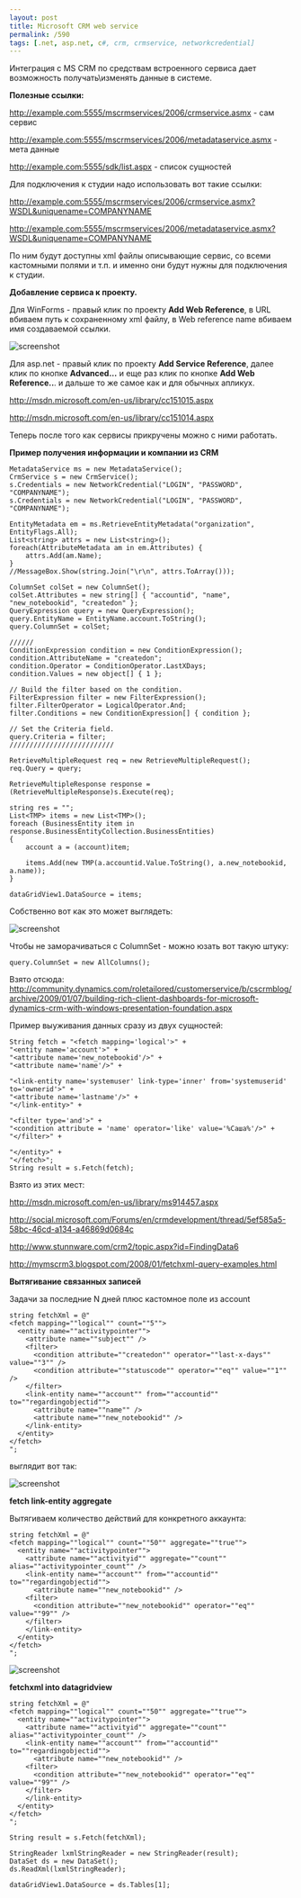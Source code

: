 ```yaml
---
layout: post
title: Microsoft CRM web service
permalink: /590
tags: [.net, asp.net, c#, crm, crmservice, networkcredential]
---
```


Интеграция с MS CRM по средствам встроенного сервиса дает возможность получать\изменять данные в системе.

**Полезные ссылки:**

http://example.com:5555/mscrmservices/2006/crmservice.asmx - сам сервис

http://example.com:5555/mscrmservices/2006/metadataservice.asmx - мета данные

http://example.com:5555/sdk/list.aspx - список сущностей

Для подключения к студии надо использовать вот такие ссылки:

http://example.com:5555/mscrmservices/2006/crmservice.asmx?WSDL&uniquename=COMPANYNAME

http://example.com:5555/mscrmservices/2006/metadataservice.asmx?WSDL&uniquename=COMPANYNAME

По ним будут доступны xml файлы описывающие сервис, со всеми кастомными полями и т.п. и именно они будут нужны для подключения к студии.

**Добавление сервиса к проекту.**

Для WinForms - правый клик по проекту **Add Web Reference**, в URL вбиваем путь к сохраненному xml файлу, в Web reference name вбиваем имя создаваемой ссылки.

![screenshot](/images/wp/111.png)

Для asp.net - правый клик по проекту **Add Service Reference**, далее клик по кнопке **Advanced...** и еще раз клик по кнопке **Add Web Reference..**. и дальше то же самое как и для обычных апликух.

http://msdn.microsoft.com/en-us/library/cc151015.aspx

http://msdn.microsoft.com/en-us/library/cc151014.aspx

Теперь после того как сервисы прикручены можно с ними работать.

**Пример получения информации и компании из CRM**

    MetadataService ms = new MetadataService();
    CrmService s = new CrmService();
    s.Credentials = new NetworkCredential("LOGIN", "PASSWORD", "COMPANYNAME");
    s.Credentials = new NetworkCredential("LOGIN", "PASSWORD", "COMPANYNAME");

    EntityMetadata em = ms.RetrieveEntityMetadata("organization", EntityFlags.All);
    List<string> attrs = new List<string>();
    foreach(AttributeMetadata am in em.Attributes) {
        attrs.Add(am.Name);
    }
    //MessageBox.Show(string.Join("\r\n", attrs.ToArray()));

    ColumnSet colSet = new ColumnSet();
    colSet.Attributes = new string[] { "accountid", "name", "new_notebookid", "createdon" };
    QueryExpression query = new QueryExpression();
    query.EntityName = EntityName.account.ToString();
    query.ColumnSet = colSet;

    //////
    ConditionExpression condition = new ConditionExpression();
    condition.AttributeName = "createdon";
    condition.Operator = ConditionOperator.LastXDays;
    condition.Values = new object[] { 1 };

    // Build the filter based on the condition.
    FilterExpression filter = new FilterExpression();
    filter.FilterOperator = LogicalOperator.And;
    filter.Conditions = new ConditionExpression[] { condition };

    // Set the Criteria field.
    query.Criteria = filter;
    //////////////////////////

    RetrieveMultipleRequest req = new RetrieveMultipleRequest();
    req.Query = query;

    RetrieveMultipleResponse response = (RetrieveMultipleResponse)s.Execute(req);

    string res = "";
    List<TMP> items = new List<TMP>();
    foreach (BusinessEntity item in response.BusinessEntityCollection.BusinessEntities)
    {
        account a = (account)item;

        items.Add(new TMP(a.accountid.Value.ToString(), a.new_notebookid, a.name));
    }

    dataGridView1.DataSource = items;

Собственно вот как это может выглядеть:

![screenshot](/images/wp/22.png)

Чтобы не заморачиваться с ColumnSet - можно юзать вот такую штуку:

    query.ColumnSet = new AllColumns();

Взято отсюда: http://community.dynamics.com/roletailored/customerservice/b/cscrmblog/archive/2009/01/07/building-rich-client-dashboards-for-microsoft-dynamics-crm-with-windows-presentation-foundation.aspx

Пример выуживания данных сразу из двух сущностей:

    String fetch = "<fetch mapping='logical'>" +
    "<entity name='account'>" +
    "<attribute name='new_notebookid'/>" +
    "<attribute name='name'/>" +

    "<link-entity name='systemuser' link-type='inner' from='systemuserid' to='ownerid'>" +
    "<attribute name='lastname'/>" +
    "</link-entity>" +

    "<filter type='and'>" +
    "<condition attribute = 'name' operator='like' value='%Саша%'/>" +
    "</filter>" +

    "</entity>" +
    "</fetch>";
    String result = s.Fetch(fetch);

Взято из этих мест:

http://msdn.microsoft.com/en-us/library/ms914457.aspx

http://social.microsoft.com/Forums/en/crmdevelopment/thread/5ef585a5-58bc-46cd-a134-a46869d0684c

http://www.stunnware.com/crm2/topic.aspx?id=FindingData6

http://mymscrm3.blogspot.com/2008/01/fetchxml-query-examples.html

**Вытягивание связанных записей**

Задачи за последние N дней плюс кастомное поле из account

    string fetchXml = @"
    <fetch mapping=""logical"" count=""5"">
      <entity name=""activitypointer"">
        <attribute name=""subject"" />
        <filter>
          <condition attribute=""createdon"" operator=""last-x-days"" value=""3"" />
          <condition attribute=""statuscode"" operator=""eq"" value=""1"" />
        </filter>
        <link-entity name=""account"" from=""accountid"" to=""regardingobjectid"">
          <attribute name=""name"" />
          <attribute name=""new_notebookid"" />
        </link-entity>
      </entity>
    </fetch>
    ";

выглядит вот так:

![screenshot](/images/wp/23.png)

**fetch link-entity aggregate**

Вытягиваем количество действий для конкретного аккаунта:

    string fetchXml = @"
    <fetch mapping=""logical"" count=""50"" aggregate=""true"">
      <entity name=""activitypointer"">
        <attribute name=""activityid"" aggregate=""count"" alias=""activitypointer_count"" />
        <link-entity name=""account"" from=""accountid"" to=""regardingobjectid"">
          <attribute name=""new_notebookid"" />
        <filter>
          <condition attribute=""new_notebookid"" operator=""eq"" value=""99"" />
        </filter>
        </link-entity>
      </entity>
    </fetch>
    ";

![screenshot](/images/wp/31.png)

**fetchxml into datagridview**

    string fetchXml = @"
    <fetch mapping=""logical"" count=""50"" aggregate=""true"">
      <entity name=""activitypointer"">
        <attribute name=""activityid"" aggregate=""count"" alias=""activitypointer_count"" />
        <link-entity name=""account"" from=""accountid"" to=""regardingobjectid"">
          <attribute name=""new_notebookid"" />
        <filter>
          <condition attribute=""new_notebookid"" operator=""eq"" value=""99"" />
        </filter>
        </link-entity>
      </entity>
    </fetch>
    ";

    String result = s.Fetch(fetchXml);

    StringReader lxmlStringReader = new StringReader(result);
    DataSet ds = new DataSet();
    ds.ReadXml(lxmlStringReader);

    dataGridView1.DataSource = ds.Tables[1];
